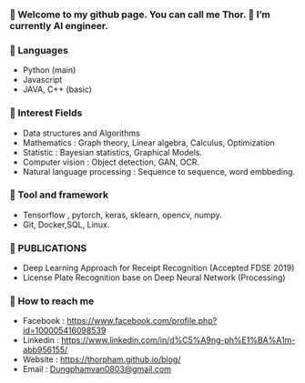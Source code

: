 ### 👋 Welcome to my github page. You can call me Thor. 🔭 I’m currently AI engineer. 

<!--
**ThorPham/ThorPham** is a ✨ _special_ ✨ repository because its `README.md` (this file) appears on your GitHub profile.

Here are some ideas to get you started:

- 🔭 I’m currently working on ...
- 🌱 I’m currently learning ...
- 👯 I’m looking to collaborate on ...
- 🤔 I’m looking for help with ...
- 💬 Ask me about ...
- 📫 How to reach me: ...
- 😄 Pronouns: ...
- ⚡ Fun fact: ...
-->
### 🔭 Languages
- Python (main)
- Javascript
- JAVA, C++ (basic)
### 🤔 Interest Fields
- Data structures and Algorithms 
- Mathematics : Graph theory, Linear algebra, Calculus, Optimization
- Statistic : Bayesian statistics, Graphical Models. 
- Computer vision : Object detection, GAN, OCR.
- Natural language processing : Sequence to sequence, word embbeding.
### 💬 Tool and framework
- Tensorflow , pytorch, keras, sklearn, opencv, numpy.
- Git, Docker,SQL, Linux.
### 🌱 PUBLICATIONS
- Deep Learning Approach for Receipt Recognition (Accepted FDSE 2019)
- License Plate Recognition base on Deep Neural Network (Processing)

### 👯 How to reach me
- Facebook : https://www.facebook.com/profile.php?id=100005416098539
- Linkedin : https://www.linkedin.com/in/d%C5%A9ng-ph%E1%BA%A1m-abb956155/
- Website : https://thorpham.github.io/blog/
- Email : Dungphamvan0803@gmail.com
